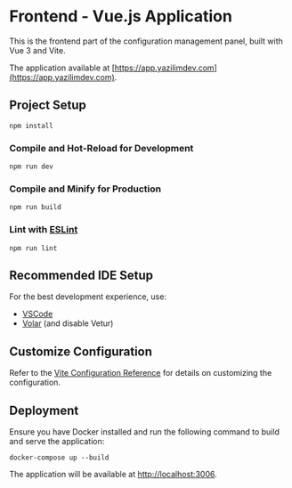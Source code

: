 # Frontend - Vue.js Application

This is the frontend part of the configuration management panel, built with Vue 3 and Vite.

The application available at [https://app.yazilimdev.com](https://app.yazilimdev.com).

## Project Setup

```
npm install
```

### Compile and Hot-Reload for Development

```
npm run dev
```

### Compile and Minify for Production

```
npm run build
```

### Lint with [ESLint](https://eslint.org/)

```
npm run lint
```

## Recommended IDE Setup

For the best development experience, use:

- [VSCode](https://code.visualstudio.com/)
- [Volar](https://marketplace.visualstudio.com/items?itemName=Vue.volar) (and disable Vetur)

## Customize Configuration

Refer to the [Vite Configuration Reference](https://vitejs.dev/config/) for details on customizing the configuration.

## Deployment

Ensure you have Docker installed and run the following command to build and serve the application:

```
docker-compose up --build
```

The application will be available at [http://localhost:3006](http://localhost:3006).
